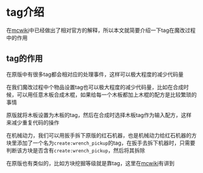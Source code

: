 # tag介绍

在[mcwiki](https://zh.minecraft.wiki/w/%E6%A0%87%E7%AD%BE?variant=zh-cn)中已经做出了相对官方的解释，所以本文就简要介绍一下tag在魔改过程中的作用

## tag的作用
在原版中有很多tag都会相对应的处理事件，这样可以极大程度的减少代码量

在我们魔改过程中个物品设置tag也可以极大程度的减少代码量，比如在合成时候，可以用任意木板合成木棍，如果给每一个木板都加上木棍的配方是比较繁琐的事情

原版就将木板设置为木板的tag，然后在合成时选择木板tag作为输入配方，这样来减少重复代码的操作

在机械动力，我们可以用扳手拆下原版的红石机器，也是机械动力给红石机器的方块里添加了一个名为`create:wrench_pickup`的tag，在扳手去拆下机器时，只需要判断该方块是否含有`create:wrench_pickup`，然后将其拆除

在原版也有类似的，比如方块挖掘等级就是靠tag，这里在[mcwiki](https://zh.minecraft.wiki/w/%E5%B7%A5%E5%85%B7%E6%9D%90%E6%96%99)有讲到